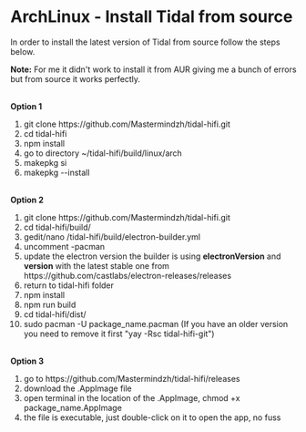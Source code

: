 <h1>ArchLinux - Install Tidal from source</h1>


In order to install the latest version of Tidal from source follow the steps below.

<strong>Note:</strong> For me it didn't work to install it from AUR giving me a bunch of errors but from source it works perfectly.

<br>
<strong>Option 1</strong>
<ol>
  <li>git clone https://github.com/Mastermindzh/tidal-hifi.git
  <li>cd tidal-hifi
  <li>npm install
  <li>go to directory ~/tidal-hifi/build/linux/arch
  <li>makepkg si
  <li>makepkg --install
</ol>

<br>
<strong>Option 2</strong>
<ol>
  <li>git clone https://github.com/Mastermindzh/tidal-hifi.git
  <li>cd tidal-hifi/build/
  <li>gedit/nano /tidal-hifi/build/electron-builder.yml
  <li>uncomment -pacman
  <li>update the electron version the builder is using <strong>electronVersion</strong> and <strong>version</strong> with the latest stable one from https://github.com/castlabs/electron-releases/releases
  <li>return to tidal-hifi folder
  <li>npm install
  <li>npm run build
  <li>cd tidal-hifi/dist/
  <li>sudo pacman -U package_name.pacman (If you have an older version you need to remove it first "yay -Rsc tidal-hifi-git")
</ol>

<br>
<strong>Option 3</strong>
<ol>
  <li>go to https://github.com/Mastermindzh/tidal-hifi/releases
  <li>download the .AppImage file
  <li>open terminal in the location of the .AppImage, chmod +x package_name.AppImage
  <li>the file is executable, just double-click on it to open the app, no fuss
</ol>
